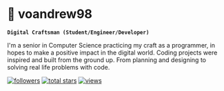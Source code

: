 # 🌱 voandrew98
**`Digital Craftsman (Student/Engineer/Developer)`**

I'm a senior in Computer Science practicing my craft as a programmer, in hopes to make a positive impact in the digital world. Coding projects were inspired and built from the ground up. From planning and designing to solving real life problems with code. 

<!-- Social badges section -->
<!-- Badges with custom icons - https://github.com/voandrew98/custom-icon-badges -->
<!-- View counter - https://github.com/voandrew98/Simple-View-Counter -->
<p align="left">
  <a href="https://github.com/voandrew98?tab=followers">
    <img alt="followers" title="Follow me on Github" src="https://custom-icon-badges.demolab.com/github/followers/voandrew98?color=236ad3&labelColor=1155ba&style=for-the-badge&logo=person-add&label=Follow&logoColor=white"/></a>
  <a href="https://github.com/voandrew98?tab=repositories&sort=stargazers">
    <img alt="total stars" title="Total stars on GitHub" src="https://custom-icon-badges.demolab.com/github/stars/voandrew98?color=55960c&style=for-the-badge&labelColor=488207&logo=star"/></a>
  <a href="https://github.com/voandrew98/Simple-View-Counter">
    <img alt="views" title="GitHub profile views" src="https://freshidea.com/jonah/app/voandrew98-profile-views"/></a>
</p>
